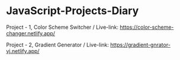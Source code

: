 # JavaScript-Projects-Diary

Project - 1, Color Scheme Switcher / Live-link: https://color-scheme-changer.netlify.app/

Project - 2, Gradient Generator / Live-link: https://gradient-gnrator-vj.netlify.app/

